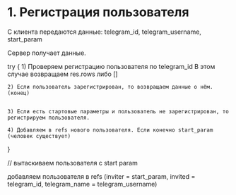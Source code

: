 # 1. Регистрация пользователя
С клиента передаются данные:
telegram_id, telegram_username, start_param


Сервер получает данные.


try {
    1) Проверяем регистрацию пользователя по telegram_id
    В этом случае возвращаем res.rows либо []

    2) Если пользователь зарегистрирован, то возвращаем данные о нём. (конец)


    3) Если есть стартовые параметры и пользователь не зарегистрирован, то
    регистрируем пользователя.

    4) Добавляем в refs нового пользователя. Если конечно start_param (человек существует)
}


// вытаскиваем пользователя с start param

добавляем пользователя в refs (inviter = start_param, invited = telegram_id, telegram_name = telegram_username)

